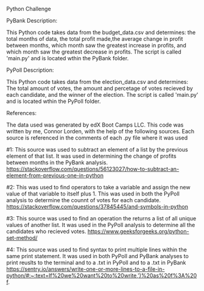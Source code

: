 Python Challenge

PyBank Description:

This Python code takes data from the budget_data.csv and determines: the total months of data, the total profit made,the average 
change in profit between months, which month saw the greatest increase in profits, and which month saw the greatest 
decrease in profits. The script is called 'main.py' and is located wthin the PyBank folder.

PyPoll Description:

This Python code takes data from the election_data.csv and determines: The total amount of votes, the amount and percetage
of votes recieved by each candidate, and the winner of the election. The script is called 'main.py' and is located 
wthin the PyPoll folder.


References:

The data used was generated by edX Boot Camps LLC. This code was written by me, Connor Lorden, with the help of the following sources. Each source is referenced in the
comments of each .py file where it was used

#1: This source was used to subtract an element of a list by the previous element of that list. It was used in determining 
the change of profits between months in the PyBank analysis. 
https://stackoverflow.com/questions/56123027/how-to-subtract-an-element-from-previous-one-in-python

#2: This was used to find operators to take a variable and assign the new value of that variable to itself plus 1. This was 
used in both the PyPoll analysis to determine the counnt of votes for each candidate.
https://stackoverflow.com/questions/37845445/and-symbols-in-python

#3: This source was used to find an operation the returns a list of all unique values of another list. It was used in the PyPoll
analysis to determine all the candidates who recieved votes.
https://www.geeksforgeeks.org/python-set-method/

#4: This source was used to find syntax to print multiple lines within the same print statement. It was used in both PyPoll and
PyBank analyses to print reuslts to the terminal and to a .txt in PyPoll and to  a .txt in PyBank
https://sentry.io/answers/write-one-or-more-lines-to-a-file-in-python/#:~:text=If%20we%20want%20to%20write,')%20as%20f%3A%20f.

